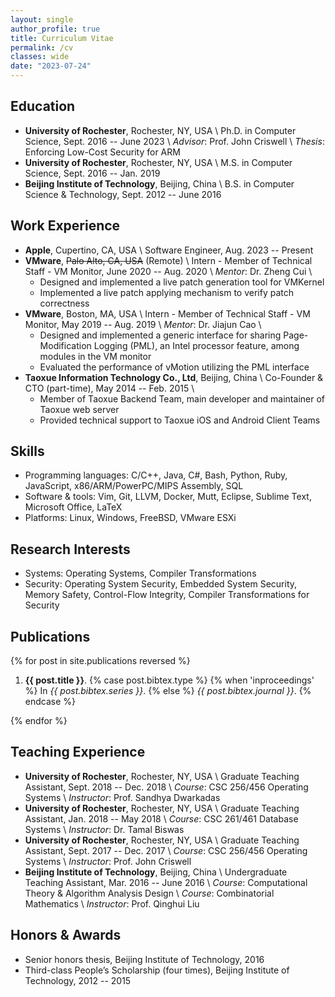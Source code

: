 ```yaml
---
layout: single
author_profile: true
title: Curriculum Vitae
permalink: /cv
classes: wide
date: "2023-07-24"
---
```


## Education

- **University of Rochester**, Rochester, NY, USA \\
  Ph.D. in Computer Science, Sept. 2016 -- June 2023 \\
  *Advisor*: Prof. John Criswell \\
  *Thesis*: Enforcing Low-Cost Security for ARM
- **University of Rochester**, Rochester, NY, USA \\
  M.S. in Computer Science, Sept. 2016 -- Jan. 2019
- **Beijing Institute of Technology**, Beijing, China \\
  B.S. in Computer Science & Technology, Sept. 2012 -- June 2016

## Work Experience

- **Apple**, Cupertino, CA, USA \\
  Software Engineer, Aug. 2023 -- Present
- **VMware**, ~~Palo Alto, CA, USA~~ (Remote) \\
  Intern - Member of Technical Staff - VM Monitor, June 2020 -- Aug. 2020 \\
  *Mentor*: Dr. Zheng Cui \\
  - Designed and implemented a live patch generation tool for VMKernel
  - Implemented a live patch applying mechanism to verify patch correctness
- **VMware**, Boston, MA, USA \\
  Intern - Member of Technical Staff - VM Monitor, May 2019 -- Aug. 2019 \\
  *Mentor*: Dr. Jiajun Cao \\
  - Designed and implemented a generic interface for sharing
    Page-Modification Logging (PML), an Intel processor feature, among modules
    in the VM monitor
  - Evaluated the performance of vMotion utilizing the PML interface
- **Taoxue Information Technology Co., Ltd**, Beijing, China \\
  Co-Founder & CTO (part-time), May 2014 -- Feb. 2015 \\
  - Member of Taoxue Backend Team, main developer and maintainer of
    Taoxue web server
  - Provided technical support to Taoxue iOS and Android Client Teams

## Skills

- Programming languages: C/C++, Java, C#, Bash, Python, Ruby, JavaScript,
                         x86/ARM/PowerPC/MIPS Assembly, SQL
- Software & tools: Vim, Git, LLVM, Docker, Mutt, Eclipse, Sublime Text,
                    Microsoft Office, LaTeX
- Platforms: Linux, Windows, FreeBSD, VMware ESXi

## Research Interests

- Systems: Operating Systems, Compiler Transformations
- Security: Operating System Security, Embedded System Security, Memory Safety,
            Control-Flow Integrity, Compiler Transformations for Security

## Publications

{% for post in site.publications reversed %}
 1. <p>
    <b>{{ post.title }}</b>.
    {% case post.bibtex.type %}
      {% when 'inproceedings' %}
        In <i>{{ post.bibtex.series }}</i>.
      {% else %}
        <i>{{ post.bibtex.journal }}</i>.
    {% endcase %}
    </p>
{% endfor %}

## Teaching Experience

- **University of Rochester**, Rochester, NY, USA \\
  Graduate Teaching Assistant, Sept. 2018 -- Dec. 2018 \\
  *Course*: CSC 256/456 Operating Systems \\
  *Instructor*: Prof. Sandhya Dwarkadas
- **University of Rochester**, Rochester, NY, USA \\
  Graduate Teaching Assistant, Jan. 2018 -- May 2018 \\
  *Course*: CSC 261/461 Database Systems \\
  *Instructor*: Dr. Tamal Biswas
- **University of Rochester**, Rochester, NY, USA \\
  Graduate Teaching Assistant, Sept. 2017 -- Dec. 2017 \\
  *Course*: CSC 256/456 Operating Systems \\
  *Instructor*: Prof. John Criswell
- **Beijing Institute of Technology**, Beijing, China \\
  Undergraduate Teaching Assistant, Mar. 2016 -- June 2016 \\
  *Course*: Computational Theory & Algorithm Analysis Design \\
  *Course*: Combinatorial Mathematics \\
  *Instructor*: Prof. Qinghui Liu

## Honors & Awards

- Senior honors thesis,
  Beijing Institute of Technology, 2016
- Third-class People’s Scholarship (four times),
  Beijing Institute of Technology, 2012 -- 2015
